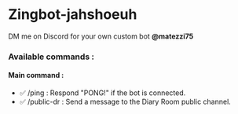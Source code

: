 # Zingbot-jahshoeuh
DM me on Discord for your own custom bot **@matezzi75**
### Available commands :
#### Main command :
- ✅ /ping : Respond "PONG!" if the bot is connected.
- ✅ /public-dr : Send a message to the Diary Room public channel.